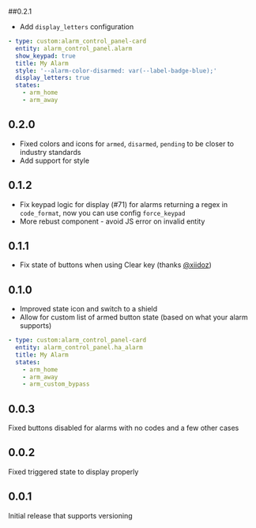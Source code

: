 ##0.2.1
- Add `display_letters` configuration

```yaml
- type: custom:alarm_control_panel-card
  entity: alarm_control_panel.alarm
  show_keypad: true
  title: My Alarm
  style: '--alarm-color-disarmed: var(--label-badge-blue);'
  display_letters: true
  states:
    - arm_home
    - arm_away
```

## 0.2.0
- Fixed colors and icons for `armed`, `disarmed`, `pending` to be closer to industry standards
- Add support for style

## 0.1.2
- Fix keypad logic for display (#71) for alarms returning a regex in `code_format`, now you can use config `force_keypad`
- More rebust component - avoid JS error on invalid entity

## 0.1.1
- Fix state of buttons when using Clear key (thanks [@xiidoz](https://github.com/xiidoz))

## 0.1.0
- Improved state icon and switch to a shield
- Allow for custom list of armed button state (based on what your alarm supports)

```yaml
- type: custom:alarm_control_panel-card
  entity: alarm_control_panel.ha_alarm
  title: My Alarm
  states:
    - arm_home
    - arm_away
    - arm_custom_bypass
```

## 0.0.3
Fixed buttons disabled for alarms with no codes and a few other cases

## 0.0.2
Fixed triggered state to display properly

## 0.0.1
Initial release that supports versioning